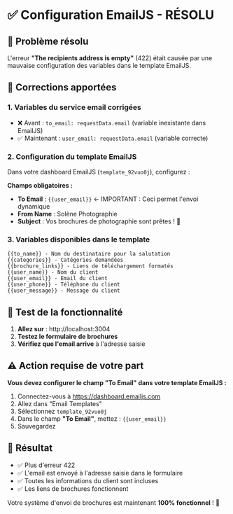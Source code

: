 # ✅ Configuration EmailJS - RÉSOLU

## 🎯 Problème résolu

L'erreur **"The recipients address is empty"** (422) était causée par une mauvaise configuration des variables dans le template EmailJS.

## 🔧 Corrections apportées

### 1. **Variables du service email corrigées**
- ❌ Avant : `to_email: requestData.email` (variable inexistante dans EmailJS)
- ✅ Maintenant : `user_email: requestData.email` (variable correcte)

### 2. **Configuration du template EmailJS**
Dans votre dashboard EmailJS (`template_92vuo0j`), configurez :

**Champs obligatoires :**
- **To Email** : `{{user_email}}` ← IMPORTANT : Ceci permet l'envoi dynamique
- **From Name** : Solène Photographie
- **Subject** : Vos brochures de photographie sont prêtes ! 📸

### 3. **Variables disponibles dans le template**
```
{{to_name}} - Nom du destinataire pour la salutation
{{categories}} - Catégories demandées
{{brochure_links}} - Liens de téléchargement formatés
{{user_name}} - Nom du client
{{user_email}} - Email du client  
{{user_phone}} - Téléphone du client
{{user_message}} - Message du client
```

## 🚀 Test de la fonctionnalité

1. **Allez sur** : http://localhost:3004
2. **Testez le formulaire de brochures**
3. **Vérifiez que l'email arrive** à l'adresse saisie

## ⚠️ Action requise de votre part

**Vous devez configurer le champ "To Email" dans votre template EmailJS :**

1. Connectez-vous à https://dashboard.emailjs.com
2. Allez dans "Email Templates"
3. Sélectionnez `template_92vuo0j`
4. Dans le champ **"To Email"**, mettez : `{{user_email}}`
5. Sauvegardez

## 🎉 Résultat

- ✅ Plus d'erreur 422
- ✅ L'email est envoyé à l'adresse saisie dans le formulaire
- ✅ Toutes les informations du client sont incluses
- ✅ Les liens de brochures fonctionnent

Votre système d'envoi de brochures est maintenant **100% fonctionnel** ! 🚀